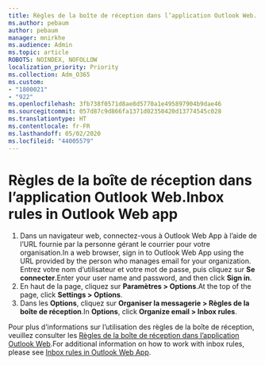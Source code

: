 ```yaml
---
title: Règles de la boîte de réception dans l’application Outlook Web.
ms.author: pebaum
author: pebaum
manager: mnirkhe
ms.audience: Admin
ms.topic: article
ROBOTS: NOINDEX, NOFOLLOW
localization_priority: Priority
ms.collection: Adm_O365
ms.custom:
- "1800021"
- "922"
ms.openlocfilehash: 3fb738f0571d8ae8d5770a1e495897904b9dae46
ms.sourcegitcommit: 057d87c9d866fa1371d02350420d13774545c028
ms.translationtype: HT
ms.contentlocale: fr-FR
ms.lasthandoff: 05/02/2020
ms.locfileid: "44005579"
---
```

# <a name="inbox-rules-in-outlook-web-app"></a><span data-ttu-id="e0561-102">Règles de la boîte de réception dans l’application Outlook Web.</span><span class="sxs-lookup"><span data-stu-id="e0561-102">Inbox rules in Outlook Web app</span></span>

1. <span data-ttu-id="e0561-103">Dans un navigateur web, connectez-vous à Outlook Web App à l’aide de l’URL fournie par la personne gérant le courrier pour votre organisation.</span><span class="sxs-lookup"><span data-stu-id="e0561-103">In a web browser, sign in to Outlook Web App using the URL provided by the person who manages email for your organization.</span></span> <span data-ttu-id="e0561-104">Entrez votre nom d’utilisateur et votre mot de passe, puis cliquez sur **Se connecter**.</span><span class="sxs-lookup"><span data-stu-id="e0561-104">Enter your user name and password, and then click **Sign in**.</span></span>
2. <span data-ttu-id="e0561-105">En haut de la page, cliquez sur **Paramètres > Options**.</span><span class="sxs-lookup"><span data-stu-id="e0561-105">At the top of the page, click **Settings > Options**.</span></span>
3. <span data-ttu-id="e0561-106">Dans les **Options**, cliquez sur **Organiser la messagerie > Règles de la boîte de réception**.</span><span class="sxs-lookup"><span data-stu-id="e0561-106">In **Options**, click **Organize email > Inbox rules**.</span></span>

<span data-ttu-id="e0561-107">Pour plus d’informations sur l’utilisation des règles de la boîte de réception, veuillez consulter les [Règles de la boîte de réception dans l’application Outlook Web](https://support.office.com/article/inbox-rules-in-outlook-web-app-edea3d17-00c9-434b-b9b7-26ee8d9f5622).</span><span class="sxs-lookup"><span data-stu-id="e0561-107">For additional information on how to work with inbox rules, please see [Inbox rules in Outlook Web App](https://support.office.com/article/inbox-rules-in-outlook-web-app-edea3d17-00c9-434b-b9b7-26ee8d9f5622).</span></span>
